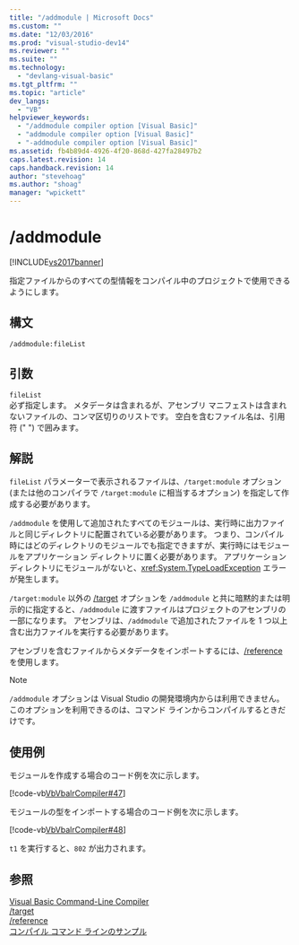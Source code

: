 ```yaml
---
title: "/addmodule | Microsoft Docs"
ms.custom: ""
ms.date: "12/03/2016"
ms.prod: "visual-studio-dev14"
ms.reviewer: ""
ms.suite: ""
ms.technology: 
  - "devlang-visual-basic"
ms.tgt_pltfrm: ""
ms.topic: "article"
dev_langs: 
  - "VB"
helpviewer_keywords: 
  - "/addmodule compiler option [Visual Basic]"
  - "addmodule compiler option [Visual Basic]"
  - "-addmodule compiler option [Visual Basic]"
ms.assetid: fb4b89d4-4926-4f20-868d-427fa28497b2
caps.latest.revision: 14
caps.handback.revision: 14
author: "stevehoag"
ms.author: "shoag"
manager: "wpickett"
---
```

# /addmodule
[!INCLUDE[vs2017banner](../../../csharp/includes/vs2017banner.md)]

指定ファイルからのすべての型情報をコンパイル中のプロジェクトで使用できるようにします。  
  
## 構文  
  
```  
/addmodule:fileList  
```  
  
## 引数  
 `fileList`  
 必ず指定します。  メタデータは含まれるが、アセンブリ マニフェストは含まれないファイルの、コンマ区切りのリストです。  空白を含むファイル名は、引用符 \(" "\) で囲みます。  
  
## 解説  
 `fileList` パラメーターで表示されるファイルは、`/target:module` オプション \(または他のコンパイラで `/target:module` に相当するオプション\) を指定して作成する必要があります。  
  
 `/addmodule` を使用して追加されたすべてのモジュールは、実行時に出力ファイルと同じディレクトリに配置されている必要があります。  つまり、コンパイル時にはどのディレクトリのモジュールでも指定できますが、実行時にはモジュールをアプリケーション ディレクトリに置く必要があります。  アプリケーション ディレクトリにモジュールがないと、<xref:System.TypeLoadException> エラーが発生します。  
  
 `/target:module` 以外の [\/target](../../../visual-basic/reference/command-line-compiler/target.md) オプションを `/addmodule` と共に暗黙的または明示的に指定すると、`/addmodule` に渡すファイルはプロジェクトのアセンブリの一部になります。  アセンブリは、`/addmodule` で追加されたファイルを 1 つ以上含む出力ファイルを実行する必要があります。  
  
 アセンブリを含むファイルからメタデータをインポートするには、[\/reference](../../../visual-basic/reference/command-line-compiler/reference.md) を使用します。  
  
> [!NOTE]
>  `/addmodule` オプションは Visual Studio の開発環境内からは利用できません。このオプションを利用できるのは、コマンド ラインからコンパイルするときだけです。  
  
## 使用例  
 モジュールを作成する場合のコード例を次に示します。  
  
 [!code-vb[VbVbalrCompiler#47](../../../visual-basic/reference/command-line-compiler/codesnippet/VisualBasic/addmodule_1.vb)]  
  
 モジュールの型をインポートする場合のコード例を次に示します。  
  
 [!code-vb[VbVbalrCompiler#48](../../../visual-basic/reference/command-line-compiler/codesnippet/VisualBasic/addmodule_2.vb)]  
  
 `t1` を実行すると、`802` が出力されます。  
  
## 参照  
 [Visual Basic Command\-Line Compiler](../../../visual-basic/reference/command-line-compiler/index.md)   
 [\/target](../../../visual-basic/reference/command-line-compiler/target.md)   
 [\/reference](../../../visual-basic/reference/command-line-compiler/reference.md)   
 [コンパイル コマンド ラインのサンプル](../../../visual-basic/reference/command-line-compiler/sample-compilation-command-lines.md)